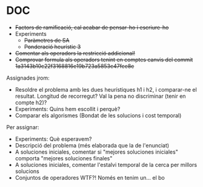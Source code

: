 DOC
===

* <del>Factors de ramificació, cal acabar de pensar-ho i escriure-ho</del>
* Experiments
  * <del>Paràmetres de SA</del>
  * <del>Ponderació heurístic 3</del>
* <del>Comentar als operadors la restricció addicional!</del>
* <del>Comprovar formula als operadors tenint en comptes canvis del commit 1a3143b10c22f3168816e19b723a5853c47fce8e</del>

Assignades jrom:
* Resoldre el problema amb les dues heurístiques h1 i h2, i comparar-ne el resultat. Longitud de recorregut? Val la pena no discriminar (tenir en compte h2)?
* Experiments: Quins hem escollit i perquè?
* Comparar els algorismes (Bondat de les solucions i cost temporal)

Per assignar:

* Experiments: Què esperavem?
* Descripció del problema (més elaborada que la de l'enunciat)
* A soluciones iniciales, comentar si "mejores soluciones iniciales" comporta "mejores soluciones finales"
* A soluciones iniciales, comentar l'estalvi temporal de la cerca per millors solucions
* Conjuntos de operadores WTF?! Només en tenim un... el bo
